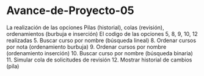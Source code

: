 # Avance-de-Proyecto-05
La realización de las opciones Pilas (historial), colas (revisión), ordenamientos (burbuja e inserción)
El codigo de las opciones 5, 8, 9, 10, 12 realizadas 
5. Buscar curso por nombre (búsqueda lineal)
8. Ordenar cursos por nota (ordenamiento burbuja)
9. Ordenar cursos por nombre (ordenamiento inserción)
10. Buscar curso por nombre (búsqueda binaria)
11. Simular cola de solicitudes de revisión
12. Mostrar historial de cambios (pila)
